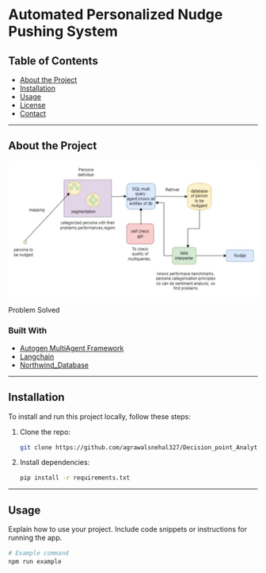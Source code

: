 # Automated Personalized Nudge Pushing System

## Table of Contents

- [About the Project](#about-the-project)
- [Installation](#installation)
- [Usage](#usage)
- [License](#license)
- [Contact](#contact)

---

## About the Project
![Flowchart](./Assets/Flowchart.jpg)

Problem Solved

### Built With

- [Autogen MultiAgent Framework](https://microsoft.github.io/autogen/docs/Use-Cases/agent_chat/)
- [Langchain](https://www.langchain.com/)
- [Northwind_Database](https://github.com/Microsoft/sql-server-samples/tree/master/samples/databases/northwind-pubs)

---

## Installation

To install and run this project locally, follow these steps:

1. Clone the repo:
    ```bash
    git clone https://github.com/agrawalsnehal327/Decision_point_Analytics.git
    ```

2. Install dependencies:
    ```bash
    pip install -r requirements.txt
    ```

---

## Usage

Explain how to use your project. Include code snippets or instructions for running the app.

```bash
# Example command
npm run example
